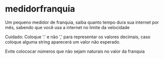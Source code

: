 # medidorfranquia
Um pequeno medidor de franquia, saiba quanto tempo dura sua internet por mês, sabendo que você usa a internet no limite da velocidade

Cuidado: Coloque '.' e não ',' para representar os valores decimais, caso coloque alguma string aparecerá um valor não esperado.

Evite colococar números que não sejam naturais no valor da franquia
